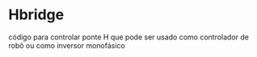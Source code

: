 # Hbridge
código para controlar ponte H que pode ser usado como controlador de robô ou como inversor monofásico
